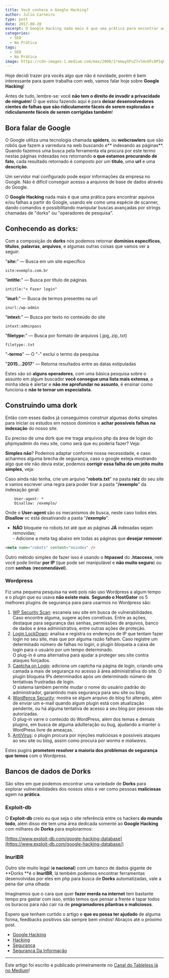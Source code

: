 ```yaml
---
title: Você conhece o Google Hacking?
author: Julio Carneiro
type: post
date: 2017-08-20
excerpt: O Google Hacking nada mais é que uma prática para encontrar aquivos e/ou falhas a partir do GoogleEntão vamos entender e conhece-lo na prática!
categories:
  - SEO
  - Na Prática
tags:
  - SEO
  - Na Prática
image: https://cdn-images-1.medium.com/max/2000/1*emwyXFuZ7vlHsUFc0P1qkA.png
---
```


Hoje decidi trazer pra vocês algo que não é
novidade, porém é bem interessante para quem trabalha com web, vamos falar hoje
sobre **Google Hacking**!

Antes de tudo, lembre-se: você **não tem o direito de invadir a privacidade de ninguém**! O que
estou fazendo aqui é para **deixar desenvolvedores cientes de falhas que são
ridiculamente fáceis de serem exploradas e ridiculamente fáceis de serem
corrigidas também**!

## Bora falar de Google

O Google utiliza uma tecnologia chamada **spiders**, ou **webcrawlers** que são
robôs que fazem a varredura na web buscando e** indexando as páginas**. Quando
fazemos uma busca pela ferramenta ela procura por este termo nestas páginas
indexadas nos retornando **o que estamos procurando de fato**, cada resultado
retornado é composto por um **titulo**, uma **url** e uma **descrição**.

Um servidor mal configurado pode expor informações da empresa no Google. Não é
difícil conseguir acesso a arquivos de base de dados através do Google.

O **Google Hacking** nada mais é que uma prática para encontrar aquivos e/ou
falhas a partir do Google, usando ele como uma espécie de scanner, dando
comandos e possibilitando manipular buscas avançadas por strings chamadas de
"dorks" ou "operadores de pesquisa".

## Conhecendo as dorks:

Com a composição de **dorks** nós podemos retornar **domínios específicos**,
**títulos**, **palavras**, **arquivos**, e algumas outras coisas que vamos ver a
seguir:

"**site:**" — Busca em um site específico

```
site:exemplo.com.br
```

"**intitle:**" — Busca por título de páginas


```
intitle:"< Fazer login"
```

"**inurl:**" — Busca de termos presentes na url

```
inurl:/wp-admin
```

"**intext:**" — Busca por texto no conteúdo do site

```
intext:adminpass
```

"**filetype:**" — Busca por formato de arquivos (.jpg,.zip,.txt)

```
filetype:.txt
```


"**-termo**" — O "-" exclui o termo da pesquisa

"**2015…2017**" — Retorna resultados entre as datas estipuladas

Estes são só **alguns operadores**, com uma básica pesquisa sobre o assunto em
algum buscador **você consegue uma lista mais extensa**, a minha ideia é alertar
e **não me aprofundar no assunto**, é ensinar como funciona e **não te tornar um
especialista**.

## Construindo uma dork

Então com esses dados já conseguimos construir algumas dorks simples para
iniciar os estudos em nossos domínios e **achar possíveis falhas na indexação**
do nosso site.

Eu preciso de uma dork que me traga arquivos php da área de login do phpmyadmin
do meu site, como será que eu poderia fazer? Veja:


**Simples não**? Podemos adaptar conforme nossa necessidade, e caso acharmos
alguma brecha de segurança, caso o google esteja mostrando algo que ele não
devia estar, podemos **corrigir essa falha de um jeito muito simples**, veja:

Caso ainda não tenha, crie um arquivo "**robots.txt**" na pasta **raiz** do seu
site e vamos escrever uma regra para poder tirar a pasta "**/exemplo**" da
indexação geral:

```
    User-agent: * 
    Disallow: /exemplo/
```

Onde o **User-agent** são os mecanismos de busca, neste caso todos eles. <br>
**Disallow** vc está desativando a pasta "**/exemplo**".

- **NÃO** bloqueie no robots.txt até que as páginas **JÁ** indexadas sejam
removidas; <br> - Adicione a meta tag abaixo em todas as páginas que **desejar
remover**:

```html
<meta name="robots" content="noindex" />
```

Outro método simples de fazer isso é usando o **htpaswd** do **.htaccess**, nele
você pode limitar **por IP** (que pode ser manipulável e **não muito seguro**)
ou com **senhas** (**recomendável**).

### Wordpress

Fiz uma pequena pesquisa na web pois não uso Wordpress a algum tempo e o plugin
que eu usava **não existe mais**. **Segundo o HostGator** os 5 melhores plugins
de segurança para para usarmos no Wordpress são:

1.  [WP Security Scan](http://wordpress.org/plugins/wp-security-scan): escaneia seu
site em busca de vulnerabilidades. Caso encontre alguma, sugere ações
corretivas. Entre as ações, destaque para segurança das senhas, permissões de
arquivos, banco de dados e área administrativa, entre outras ações de proteção.
1.  [Login LockDown](http://wordpress.org/plugins/login-lockdown): analisa e
registra os endereços de IP que tentam fazer login no seu site, mas que por
alguma razão falham. Caso registre um determinado número de falhas no login, o
plugin bloqueia a caixa de login para o usuário por um tempo determinado.<br> O
plug-in é uma alternativa para ajudar a proteger seu site contra ataques
forçados.
1.  [Captcha on Login](http://wordpress.org/plugins/captcha-on-login): adiciona um
captcha na página de login, criando uma camada a mais de segurança no acesso à
área administrativa do site. O plugin bloqueia IPs determinados após um
determinado número de tentativas frustradas de login.<br> O sistema também
permite mudar o nome do usuário padrão do administrador, garantindo mais
segurança para seu site ou blog.
1.  [Wordfence Security](http://wordpress.org/plugins/wordfence/): mostra se algum
arquivo do blog foi alterado, além de enviar um e-mail quando algum plugin está
com atualização pendente, ou há alguma tentativa de acesso a seu blog por
pessoas não autorizadas.<br> O plug-in varre o conteúdo do WordPress, além dos
temas e demais plugins, em busca de alguma adulteração ou bug, ajudando a manter
o WordPress livre de ameaças.
1.  [AntiVirus](http://wordpress.org/plugins/antivirus/): o plugin procura por
injeções maliciosas e possíveis ataques ao seu site ou blog, assim como procura
por *worms* e *malwares*.

Estes pugins **prometem resolver a maioria dos problemas de segurança que
temos** com o Wordpress.

## Bancos de dados de Dorks

São sites em que podemos encontrar uma variedade de **Dorks** para explorar
vulnerabilidades dos nossos sites e ver como pessoas **maliciosas** agem na
**prática**.

### Exploit-db

O **Exploit-db** creio eu que seja o site referência entre os hackers **do mundo
todo**, além disso ele tem uma área dedicada somente ao **Google Hacking** com
milhares de **Dorks** para explorarmos:

[https://www.exploit-db.com/google-hacking-database](https://www.exploit-db.com/google-hacking-database/)

### InurlBR

Outro site muito legal (**e nacional**) com um banco de dados gigante de **Dorks
**é o **InurlBR**, lá tembém podemos encontrar ferramentas desenvolvidas por
eles em php para busca de **Dorks** automatizadas, vale a pena dar uma olhada:

Imaginamos que o cara que quer **fazer merda na internet** tem bastante tempo
pra gastar com isso, então temos que pensar a frente e tapar todos os buracos
para não cair na de **programadores pilantras e maliciosos**.

Espero que tenham curtido o artigo e **que eu possa ter ajudado** de alguma
forma, feedbacks positivos são sempre bem vindos! Abraços até o próximo post.

* [Google Hacking](https://medium.com/tag/google-hacking?source=post)
* [Hacking](https://medium.com/tag/hacking?source=post)
* [Segurança](https://medium.com/tag/seguranÃ§a?source=post)
* [Segurança Da Informação](https://medium.com/tag/seguranÃ§a-da-informaÃ§Ã£o?source=post)

---

Este artigo foi escrito e publicado primeiramente no [Canal do Tableless lá no Medium](https://medium.com/tableless)! 
